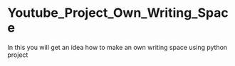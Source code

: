 # Youtube_Project_Own_Writing_Space
In this you will get an idea how to make an own writing space using python project
